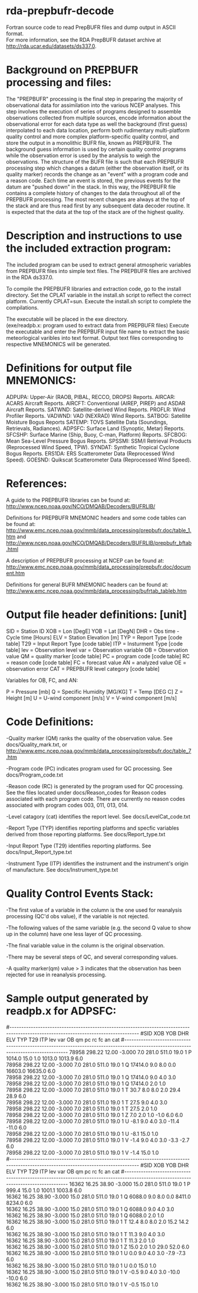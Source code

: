 # rda-prepbufr-decode
Fortran source code to read PrepBUFR files and dump output in ASCII format.  
For more information, see the RDA PrepBUFR dataset archive at 
http://rda.ucar.edu/datasets/ds337.0.

Background on PREPBUFR processing and files:
==================================================================================

The "PREPBUFR" processing is the final step in preparing 
the majority of observational data for assimilation into 
the various NCEP analyses.  This step involves the
execution of series of programs designed to assemble 
observations collected from multiple sources, 
encode information about the observational error 
for each data type as well the background (first guess) 
interpolated to each data location, perform both rudimentary 
multi-platform quality control and more complex
platform-specific quality control, and store the output in a 
monolithic BUFR file, known as PREPBUFR. The background guess 
information is used by certain quality control programs while 
the observation error is used by the analysis to weigh the observations.
The structure of the BUFR file is such that each PREPBUFR processing 
step which changes a datum (either the observation itself, 
or its quality marker) records the change as an "event" with a
program code and a reason code. Each time an event is stored, 
the previous events for the datum are "pushed down" in the stack. 
In this way, the PREPBUFR file contains a complete history 
of changes to the data throughout all of the PREPBUFR processing.
The most recent changes are always at the top of the stack and 
are thus read first by any subsequent data decoder routine. It is 
expected that the data at the top of the stack are of 
the highest quality. 
 
 
Description and instructions to use the included extraction program:
=================================================================================

The included program can be used to extract general 
atmospheric variables from PREPBUFR files into simple text 
files.  The PREPBUFR files are archived in the RDA ds337.0.

To compile the PREPBUFR libraries and extraction code, go to the 
install directory.  Set the CPLAT variable in the install.sh 
script to reflect the correct platform.  Currently CPLAT=sun.
Execute the install.sh script to complete the compilations.

The executable will be placed in the exe directory.  
(exe/readpb.x:  program used to extract data from PREPBUFR files)
Execute the executable and enter the PREPBUFR input file name to extract
the basic meteorlogical varibles into text format.  Output text
files corresponding to respective MNEMONICS will be generated.

Definitions for output file MNEMONICS:
================================================================================

ADPUPA:  Upper-Air (RAOB, PIBAL, RECCO, DROPS) Reports. 
AIRCAR:  ACARS Aircraft Reports.
AIRCFT:  Conventional (AIREP, PIREP) and ASDAR Aircraft Reports.
SATWND:  Satellite-derived Wind Reports.
PROFLR:  Wind Profiler Reports.
VADWND:  VAD (NEXRAD) Wind Reports.
SATBOG:  Satellite Moisture Bogus Reports
SATEMP:  TOVS Satellite Data (Soundings, Retrievals, Radiances).
ADPSFC:  Surface Land (Synoptic, Metar) Reports.
SFCSHP:  Surface Marine (Ship, Buoy, C-man, Platform) Reports.
SFCBOG:  Mean Sea-Level Pressure Bogus Reports.
SPSSMI:  SSM/I Retrieval Products (Reprocessed Wind Speed, TPW).
SYNDAT:  Synthetic Tropical Cyclone Bogus Reports.
ERS1DA:  ERS Scatterometer Data (Reprocessed Wind Speed).
GOESND:  Quikscat Scatterometer Data (Reprocessed Wind Speed).

References:
================================================================================

A guide to the PREPBUFR libraries can be found at:
http://www.ncep.noaa.gov/NCO/DMQAB/Decoders/BUFRLIB/

Definitions for PREPBUFR MNEMONIC headers and some code tables can be found at:
http://www.emc.ncep.noaa.gov/mmb/data_processing/prepbufr.doc/table_1.htm
and
http://www.ncep.noaa.gov/NCO/DMQAB/Decoders/BUFRLIB/prepbufr_bftab.html

A description of PREPBUFR processing at NCEP can be found at:
http://www.emc.ncep.noaa.gov/mmb/data_processing/prepbufr.doc/document.htm

Definitions for general BUFR MNEMONIC headers can be found at:
http://www.emc.ncep.noaa.gov/mmb/data_processing/bufrtab_tableb.htm


Output file header definitions:  [unit]
================================================================================
SID = Station ID
XOB = Lon [DegE]
YOB = Lat [DegN]
DHR = Obs time - Cycle time  [Hours]
ELV = Station Elevation [m]
TYP = Report Type [code table]
T29 = Input Report Type [code table]
ITP = Insturment Type [code table]
lev = Observation level
var = Observation variable
OB  = Observation value
QM  = quality marker [code table]
PC  = program code [code table]
RC  = reason code [code table]
FC  = forecast value
AN  = analyzed value
OE  = observation error
CAT = PREPBUFR level category [code table]

Variables for OB, FC, and AN:

P = Pressure [mb]
Q = Specific Humidity [MG/KG]
T = Temp [DEG C]
Z = Height [m] 
U = U-wind component [m/s]
V = V-wind component [m/s] 

Code Definitions:
================================================================================

-Quality marker (QM) ranks the quality of the observation value. 
 See docs/Quality_mark.txt, or 
 http://www.emc.ncep.noaa.gov/mmb/data_processing/prepbufr.doc/table_7.htm

-Program code (PC) indicates program used for QC processing.
 See docs/Program_code.txt

-Reason code (RC) is generated by the program used for QC processing.
 See the files located under docs/Reason_codes for Reason codes
 associated with each program code.  There are currently no
 reason codes associated with program codes 003, 011, 013, 014.

-Level catagory (cat) identifies the report level.
 See docs/LevelCat_code.txt

-Report Type (TYP) identifies reporting platforms and specfic variables 
 derived from those reporting platforms. See docs/Report_type.txt

-Input Report Type (T29) identifies reporting platforms.
 See docs/Input_Report_type.txt

-Instrument Type (ITP) identifies the instrument and the instrument's 
 origin of manufacture.  See docs/Instrument_type.txt

Quality Control Events Stack:
================================================================================

-The first value of a variable in the column is the one used for reanalysis
 processing (QC'd obs value), if the variable is not rejected.

-The following values of the same variable (e.g. the second Q value to 
 show up in the column) have one less layer of QC processing.

-The final variable value in the column is the original observation. 

-There may be several steps of QC, and several corresponding values.

-A quality marker(qm) value > 3 indicates that the observation has been
 rejected for use in reanalysis processing. 


Sample output generated by readpb.x for ADPSFC:
================================================================================

#------------------------------------------------------------------------------------------------------------------------------------
#SID         XOB    YOB     DHR      ELV     TYP     T29    ITP lev var      OB       qm       pc       rc       fc       an      cat
#------------------------------------------------------------------------------------------------------------------------------------
78958     298.22  12.00  -3.000      7.0   281.0   511.0   19.0   1  P   1014.0     15.0      1.0            1013.0   1013.9      6.0                 
78958     298.22  12.00  -3.000      7.0   281.0   511.0   19.0   1  Q  17414.0      9.0      8.0      0.0  16603.0  16635.0      6.0                 
78958     298.22  12.00  -3.000      7.0   281.0   511.0   19.0   1  Q  17414.0      9.0      4.0      3.0                                            
78958     298.22  12.00  -3.000      7.0   281.0   511.0   19.0   1  Q  17414.0      2.0      1.0                                                     
78958     298.22  12.00  -3.000      7.0   281.0   511.0   19.0   1  T     30.7      8.0      8.0      2.0     29.4     28.9      6.0                 
78958     298.22  12.00  -3.000      7.0   281.0   511.0   19.0   1  T     27.5      9.0      4.0      3.0                                            
78958     298.22  12.00  -3.000      7.0   281.0   511.0   19.0   1  T     27.5      2.0      1.0                                                     
78958     298.22  12.00  -3.000      7.0   281.0   511.0   19.0   1  Z      7.0      2.0      1.0              -1.0      6.0      6.0                 
78958     298.22  12.00  -3.000      7.0   281.0   511.0   19.0   1  U     -8.1      9.0      4.0      3.0    -11.4    -11.0      6.0                 
78958     298.22  12.00  -3.000      7.0   281.0   511.0   19.0   1  U     -8.1     15.0      1.0                                                     
78958     298.22  12.00  -3.000      7.0   281.0   511.0   19.0   1  V     -1.4      9.0      4.0      3.0     -3.3     -2.7      6.0                 
78958     298.22  12.00  -3.000      7.0   281.0   511.0   19.0   1  V     -1.4     15.0      1.0                                                     
#------------------------------------------------------------------------------------------------------------------------------------
#SID         XOB    YOB     DHR      ELV     TYP     T29    ITP lev var      OB       qm       pc       rc       fc       an      cat
#------------------------------------------------------------------------------------------------------------------------------------
16362      16.25  38.90  -3.000     15.0   281.0   511.0   19.0   1  P    999.4     15.0      1.0            1001.1   1003.8      6.0                 
16362      16.25  38.90  -3.000     15.0   281.0   511.0   19.0   1  Q   6088.0      9.0      8.0      0.0   8411.0   8234.0      6.0                 
16362      16.25  38.90  -3.000     15.0   281.0   511.0   19.0   1  Q   6088.0      9.0      4.0      3.0                                            
16362      16.25  38.90  -3.000     15.0   281.0   511.0   19.0   1  Q   6088.0      2.0      1.0                                                     
16362      16.25  38.90  -3.000     15.0   281.0   511.0   19.0   1  T     12.4      8.0      8.0      2.0     15.2     14.2      6.0                 
16362      16.25  38.90  -3.000     15.0   281.0   511.0   19.0   1  T     11.3      9.0      4.0      3.0                                            
16362      16.25  38.90  -3.000     15.0   281.0   511.0   19.0   1  T     11.3      2.0      1.0                                                     
16362      16.25  38.90  -3.000     15.0   281.0   511.0   19.0   1  Z     15.0      2.0      1.0              29.0     52.0      6.0                 
16362      16.25  38.90  -3.000     15.0   281.0   511.0   19.0   1  U      0.0      9.0      4.0      3.0     -7.9     -7.3      6.0                 
16362      16.25  38.90  -3.000     15.0   281.0   511.0   19.0   1  U      0.0     15.0      1.0                                                     
16362      16.25  38.90  -3.000     15.0   281.0   511.0   19.0   1  V     -0.5      9.0      4.0      3.0    -10.0    -10.0      6.0                 
16362      16.25  38.90  -3.000     15.0   281.0   511.0   19.0   1  V     -0.5     15.0      1.0                                     
